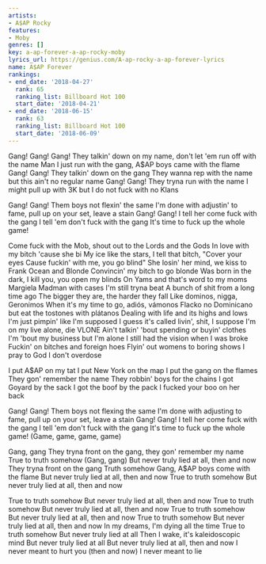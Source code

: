 ```yaml
---
artists:
- A$AP Rocky
features:
- Moby
genres: []
key: a-ap-forever-a-ap-rocky-moby
lyrics_url: https://genius.com/A-ap-rocky-a-ap-forever-lyrics
name: A$AP Forever
rankings:
- end_date: '2018-04-27'
  rank: 65
  ranking_list: Billboard Hot 100
  start_date: '2018-04-21'
- end_date: '2018-06-15'
  rank: 63
  ranking_list: Billboard Hot 100
  start_date: '2018-06-09'
---
```

Gang! Gang! Gang!
They talkin' down on my name, don't let 'em run off with the name
Man I just run with the gang, A$AP boys came with the flame
Gang! Gang! They talkin' down on the gang
They wanna rep with the name but this ain't no regular name
Gang! Gang! They tryna run with the name
I might pull up with 3K but I do not fuck with no Klans

Gang! Gang! Them boys not flexin' the same
I'm done with adjustin' to fame, pull up on your set, leave a stain
Gang! Gang! I tell her come fuck with the gang
I tell 'em don't fuck with the gang
It's time to fuck up the whole game!

Come fuck with the Mob, shout out to the Lords and the Gods
In love with my bitch 'cause she bi
My ice like the stars, I tell that bitch, "Cover your eyes
Cause fuckin' with me, you go blind"
She losin' her mind, we kiss to Frank Ocean and Blonde
Convincin' my bitch to go blonde
Was born in the dark, I kill you, you open my blinds
On Yams and that's word to my moms
Margiela Madman with cases I'm still tryna beat
A bunch of shit from a long time ago
The bigger they are, the harder they fall
Like dominos, nigga, Geronimos
When it's my time to go, adiós, vámonos
Flacko no Dominicano but eat the tostones with plátanos
Dealing with life and its highs and lows
I'm just pimpin' like I'm supposed
I guess it's called livin', shit, I suppose
I'm on my live alone, die VLONE
Ain't talkin' 'bout spending or buyin' clothes
I'm 'bout my business but I'm alone
I still had the vision when I was broke
Fuckin' on bitches and foreign hoes
Flyin' out womens to boring shows
I pray to God I don't overdose

I put A$AP on my tat
I put New York on the map
I put the gang on the flames
They gon' remember the name
They robbin' boys for the chains
I got Goyard by the sack
I got the boof by the pack
I fucked your boo on her back

Gang! Gang! Them boys not flexing the same
I'm done with adjusting to fame, pull up on your set, leave a stain
Gang! Gang! I tell her come fuck with the gang
I tell 'em don't fuck with the gang
It's time to fuck up the whole game! (Game, game, game, game)

Gang, gang
They tryna front on the gang, they gon' remember my name
True to truth somehow (Gang, gang)
But never truly lied at all, then and now
They tryna front on the gang
Truth somehow
Gang, A$AP boys come with the flame
But never truly lied at all, then and now
True to truth somehow
But never truly lied at all, then and now

True to truth somehow
But never truly lied at all, then and now
True to truth somehow
But never truly lied at all, then and now
True to truth somehow
But never truly lied at all, then and now
True to truth somehow
But never truly lied at all, then and now
In my dreams, I'm dying all the time
True to truth somehow
But never truly lied at all
Then I wake, it's kaleidoscopic mind
But never truly lied at all
But never truly lied at all, then and now
I never meant to hurt you (then and now)
I never meant to lie
